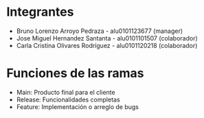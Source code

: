 # Integrantes
- Bruno Lorenzo Arroyo Pedraza - alu0101123677 (manager)
- Jose Miguel Hernandez Santanta - alu0101101507 (colaborador)
- Carla Cristina Olivares Rodríguez - alu0101120218 (colaborador)

# Funciones de las ramas
- Main: Producto final para el cliente
- Release: Funcionalidades completas
- Feature: Implementación o arreglo de bugs
